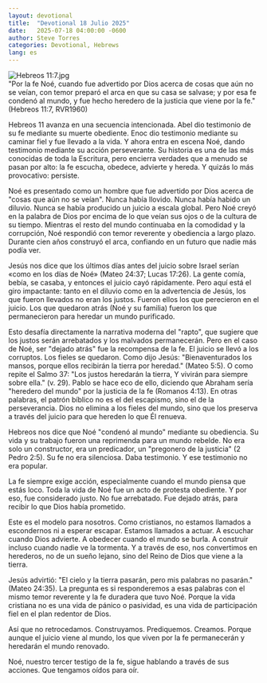 ```yaml
---
layout: devotional
title:  "Devotional 18 Julio 2025"
date:   2025-07-18 04:00:00 -0600
author: Steve Torres
categories: Devotional, Hebrews
lang: es
---
```

<img src="https://sitemedia.esteeb.com/file/esteebcomsitemedia/devotional_images/Hebrews/ES-Heb-11_7.jpg?raw=true" alt="Hebreos 11:7.jpg" style="max-width: 100%; height: auto;">

<div class="scripture">
  "Por la fe Noé, cuando fue advertido por Dios acerca de cosas que aún no se veían, con temor preparó el arca en que su casa se salvase; y por esa fe condenó al mundo, y fue hecho heredero de la justicia que viene por la fe." (Hebreos 11:7, RVR1960)
</div>

Hebreos 11 avanza en una secuencia intencionada. Abel dio testimonio de su fe mediante su muerte obediente. Enoc dio testimonio mediante su caminar fiel y fue llevado a la vida. Y ahora entra en escena Noé, dando testimonio mediante su acción perseverante. Su historia es una de las más conocidas de toda la Escritura, pero encierra verdades que a menudo se pasan por alto: la fe escucha, obedece, advierte y hereda. Y quizás lo más provocativo: persiste.

Noé es presentado como un hombre que fue advertido por Dios acerca de "cosas que aún no se veían". Nunca había llovido. Nunca había habido un diluvio. Nunca se había producido un juicio a escala global. Pero Noé creyó en la palabra de Dios por encima de lo que veían sus ojos o de la cultura de su tiempo. Mientras el resto del mundo continuaba en la comodidad y la corrupción, Noé respondió con temor reverente y obediencia a largo plazo. Durante cien años construyó el arca, confiando en un futuro que nadie más podía ver.

Jesús nos dice que los últimos días antes del juicio sobre Israel serían «como en los días de Noé» (Mateo 24:37; Lucas 17:26). La gente comía, bebía, se casaba, y entonces el juicio cayó rápidamente. Pero aquí está el giro impactante: tanto en el diluvio como en la advertencia de Jesús, los que fueron llevados no eran los justos. Fueron ellos los que perecieron en el juicio. Los que quedaron atrás (Noé y su familia) fueron los que permanecieron para heredar un mundo purificado.

Esto desafía directamente la narrativa moderna del "rapto", que sugiere que los justos serán arrebatados y los malvados permanecerán. Pero en el caso de Noé, ser "dejado atrás" fue la recompensa de la fe. El juicio se llevó a los corruptos. Los fieles se quedaron. Como dijo Jesús: "Bienaventurados los mansos, porque ellos recibirán la tierra por heredad." (Mateo 5:5). O como repite el Salmo 37: "Los justos heredarán la tierra, Y vivirán para siempre sobre ella." (v. 29). Pablo se hace eco de ello, diciendo que Abraham sería "heredero del mundo" por la justicia de la fe (Romanos 4:13).
En otras palabras, el patrón bíblico no es el del escapismo, sino el de la perseverancia. Dios no elimina a los fieles del mundo, sino que los preserva a través del juicio para que hereden lo que Él renueva.

Hebreos nos dice que Noé "condenó al mundo" mediante su obediencia. Su vida y su trabajo fueron una reprimenda para un mundo rebelde. No era solo un constructor, era un predicador, un "pregonero de la justicia" (2 Pedro 2:5). Su fe no era silenciosa. Daba testimonio. Y ese testimonio no era popular.

La fe siempre exige acción, especialmente cuando el mundo piensa que estás loco. Toda la vida de Noé fue un acto de protesta obediente. Y por eso, fue considerado justo. No fue arrebatado. Fue dejado atrás, para recibir lo que Dios había prometido.

Este es el modelo para nosotros. Como cristianos, no estamos llamados a escondernos ni a esperar escapar. Estamos llamados a actuar. A escuchar cuando Dios advierte. A obedecer cuando el mundo se burla. A construir incluso cuando nadie ve la tormenta. Y a través de eso, nos convertimos en herederos, no de un sueño lejano, sino del Reino de Dios que viene a la tierra.

Jesús advirtió: "El cielo y la tierra pasarán, pero mis palabras no pasarán." (Mateo 24:35). La pregunta es si responderemos a esas palabras con el mismo temor reverente y la fe duradera que tuvo Noé. Porque la vida cristiana no es una vida de pánico o pasividad, es una vida de participación fiel en el plan redentor de Dios.

Así que no retrocedamos. Construyamos. Prediquemos. Creamos. Porque aunque el juicio viene al mundo, los que viven por la fe permanecerán y heredarán el mundo renovado.

Noé, nuestro tercer testigo de la fe, sigue hablando a través de sus acciones. Que tengamos oídos para oír.
